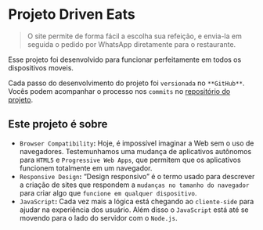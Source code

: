 # **Projeto Driven Eats**

> O site permite de forma fácil a escolha sua refeição, e envia-la em seguida o pedido por WhatsApp diretamente para o restaurante.
> 

Esse projeto foi desenvolvido para funcionar perfeitamente em todos os dispositivos moveis.

Cada passo do desenvolvimento do projeto foi `versionada` no `**GitHub**`. Vocês podem acompanhar o processo nos `commits` no [repositório do projeto](https://github.com/Yokuny/projeto3-driveneats).

## Este projeto é sobre

- `Browser Compatibility`**:** Hoje, é impossível imaginar a Web sem o uso de navegadores. Testemunhamos uma mudança de aplicativos autônomos para `HTML5` e `Progressive Web Apps`, que permitem que os aplicativos funcionem totalmente em um navegador.
- `Responsive Design`**:** “Design responsivo” é o termo usado para descrever a criação de sites que respondem a `mudanças no tamanho do navegador` para criar algo que `funcione em qualquer dispositivo`.
- `JavaScript`**:** Cada vez mais a lógica está chegando ao `cliente-side` para ajudar na experiência dos usuário. Além disso o `JavaScript` está até se movendo para o lado do servidor com o `Node.js`.